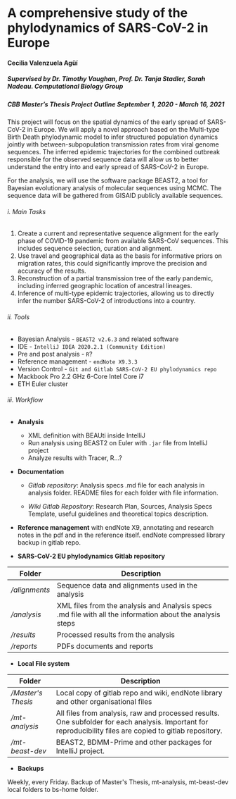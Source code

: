 # A comprehensive study of the phylodynamics of SARS-CoV-2 in Europe
#### Cecilia Valenzuela Agüí
##### Supervised by Dr. Timothy Vaughan, Prof. Dr. Tanja Stadler, Sarah Nadeau. Computational Biology Group 
##### CBB Master’s Thesis Project Outline September 1, 2020 - March 16, 2021


This project will focus on the spatial dynamics of the early spread of SARS-CoV-2 in Europe. We will apply a novel approach based on the Multi-type Birth Death phylodynamic model to infer structured population dynamics jointly with between-subpopulation transmission rates from viral genome sequences. The inferred epidemic trajectories for the combined outbreak responsible for the observed sequence data will allow us to better understand the entry into and early spread of SARS-CoV-2 in Europe.

For the analysis, we will use the software package BEAST2, a tool for Bayesian evolutionary analysis of molecular sequences using MCMC. The sequence data will be gathered from GISAID publicly available sequences.

###### i. Main Tasks

1. Create a current and representative sequence alignment for the early phase of COVID-19 pandemic from available SARS-CoV sequences. This includes sequence selection, curation and alignment.
2. Use travel and geographical data as the basis for informative priors on migration rates, this could significantly improve the precision and accuracy of the results.
3. Reconstruction of a partial transmission tree of the early pandemic, including inferred geographic location of ancestral lineages.
4. Inference of multi-type epidemic trajectories, allowing us to directly infer the number SARS-CoV-2 of introductions into a country.

###### ii. Tools

* Bayesian Analysis - `BEAST2 v2.6.3` and related software
* IDE - `IntelliJ IDEA 2020.2.1 (Community Edition)`
* Pre and post analysis - `R`?
* Reference management - `endNote X9.3.3`
* Version Control - `Git and Gitlab SARS-CoV-2 EU phylodynamics repo`
* Mackbook Pro 2.2 GHz 6-Core Intel Core i7
* ETH Euler cluster

###### iii. Workflow 

* **Analysis**

    - XML definition with BEAUti inside IntelliJ 
    - Run analysis using BEAST2 on Euler with `.jar` file from IntelliJ project
    - Analyze results with Tracer, R...?


* **Documentation**

    - _Gitlab repository_: Analysis specs .md file for each analysis in analysis folder. README files for each folder with file information.

    - _Wiki Gitlab Repository_: Research Plan, Sources, Analysis Specs Template, useful guidelines and theoretical topics description.


* **Reference management** with endNote X9, annotating and research notes in the pdf and in the reference itself. endNote compressed library backup in gitlab repo.

* **SARS-CoV-2 EU phylodynamics Gitlab repository**

| Folder          | Description |
| --------------- | ----------- |
| */alignments*   | Sequence data and alignments used in the analysis |
| */analysis*     | XML files from the analysis and Analysis specs .md file with all the information about the analysis steps|
| */results*      | Processed results from the analysis |
| */reports*      | PDFs documents and reports |


* **Local File system**

| Folder             | Description |
| ------------------ | ----------- |
| */Master's Thesis* | Local copy of gitlab repo and wiki, endNote library and other organisational files |
| */mt-analysis*     | All files from analysis, raw and processed results. One subfolder for each analysis. Important for reproducibility files are copied to gitlab repository. |
| */mt-beast-dev*    | BEAST2, BDMM-Prime and other packages for IntelliJ project.|


* **Backups**

Weekly, every Friday. Backup of Master's Thesis, mt-analysis, mt-beast-dev local folders to bs-home folder.
